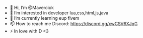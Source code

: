 - 👋 Hi, I’m @Maverciok
- 👀 I’m interested in developer lua,css,html,js,java
- 🌱 I’m currently learning eup fivem
- 📫 How to reach me Discord: https://discord.gg/xwCSV6XJqG
- ⚡ In love with D <3

<!---
Maverciok/Maverciok is a ✨ special ✨ repository because its `README.md` (this file) appears on your GitHub profile.
You can click the Preview link to take a look at your changes.
--->
